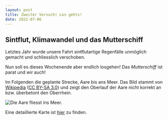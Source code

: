```yaml
---
layout: post
title: Zweiter Versuch! Los gehts!
date: 2022-07-06
---
```


## Sintflut, Klimawandel und das Mutterschiff ##

Letztes Jahr wurde unsere Fahrt sintflutartige Regenfälle unmöglich gemacht und schliesslich verschoben.

Nun soll es dieses Wochenende aber endlich losgehen! Das _Mutterschiff_ ist parat und wir auch!

Im Folgenden die geplante Strecke, Aare bis ans Meer. Das Bild stammt von [Wikipedia](https://de.m.wikipedia.org/wiki/Rhein#/media/Datei%3ARhein-Karte2.png) ([CC BY-SA 3.0](https://creativecommons.org/licenses/by-sa/3.0/deed.en)) und zeigt den Oberlauf der Aare nicht korrekt an bzw. überbetont den Oberrhein.

![Die Aare fliesst ins Meer.](https://upload.wikimedia.org/wikipedia/commons/thumb/2/29/Rhein-Karte2.png/570px-Rhein-Karte2.png) 

Eine detaillierte Karte ist [hier](https://upload.wikimedia.org/wikipedia/commons/5/53/Flusssystemkarte_Rhein_02.jpg) zu finden.
